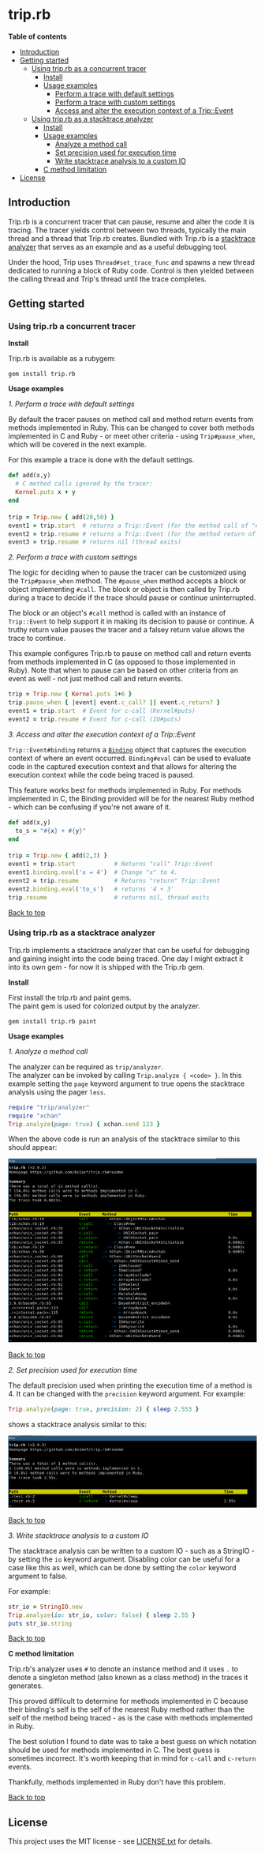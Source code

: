 # <a id='top'>trip.rb</a>

**Table of contents**

* [Introduction](#introduction)
* [Getting started](#examples) 
  * [Using trip.rb as a concurrent tracer](#as-a-concurrent-tracer)
      * [Install](#install-trip-1)
      * [Usage examples](#concurrent-tracer-usage)
          * [Perform a trace with default settings](#usage-1)
          * [Perform a trace with custom settings](#usage-2)
          * [Access and alter the execution context of a Trip::Event](#usage-3)
  * [Using trip.rb as a stacktrace analyzer](#as-a-stacktrace-analyzer)
      * [Install](#install-trip-2)
      * [Usage examples](#stacktrace-analyzer-usage)
          * [Analyze a method call](#stacktrace-analyzer-method)
          * [Set precision used for execution time](#stacktrace-analyzer-precision)
          * [Write stacktrace analysis to a custom IO](#stacktrace-custom-io)
      * [C method limitation](#c-note)
* [License](#license)

## <a id='introduction'>Introduction</a>

Trip.rb is a concurrent tracer that can pause, resume and alter the code 
it is tracing. The tracer yields control between two threads, typically 
the main thread and a thread that Trip.rb creates. Bundled with Trip.rb 
is a [stacktrace analyzer](#as-a-stacktrace-analyzer) that serves as an 
example and as a useful debugging tool. 

Under the hood, Trip uses `Thread#set_trace_func` and spawns a new thread
dedicated to running a block of Ruby code. Control is then yielded between 
the calling thread and Trip's thread until the trace completes.

## <a id='examples'>Getting started</a>

### <a id='as-a-concurrent-tracer'>Using trip.rb a concurrent tracer</a>

<a id=install-trip-1>**Install**</a>

Trip.rb is available as a rubygem:

    gem install trip.rb

<a id='concurrent-tracer-usage'>**Usage examples**</a>


*<a id='usage-1'>1. Perform a trace with default settings</a>*

By default the tracer pauses on method call and method return events from 
methods implemented in Ruby. This can be changed to cover both methods 
implemented in C and Ruby - or meet other criteria - using `Trip#pause_when`, 
which will be covered in the next example. 

For this example a trace is done with the default settings.

```ruby
def add(x,y)
  # C method calls ignored by the tracer:
  Kernel.puts x + y
end

trip = Trip.new { add(20,50) }
event1 = trip.start  # returns a Trip::Event (for the method call of "#add")
event2 = trip.resume # returns a Trip::Event (for the method return of "#add")
event3 = trip.resume # returns nil (thread exits)
```

*2. <a id='usage-2'>Perform a trace with custom settings</a>*

The logic for deciding when to pause the tracer can be customized using the 
`Trip#pause_when` method. The `#pause_when` method accepts a block or object
implementing `#call`. The block or object is then called by Trip.rb during a 
trace to decide if the trace should pause or continue uninterrupted.

The block or an object's `#call` method is called with an instance of `Trip::Event` 
to help support it in making its decision to pause or continue. A truthy return 
value pauses the tracer and a falsey return value allows the trace to continue.

This example configures Trip.rb to pause on method call and return events from 
methods implemented in C (as opposed to those implemented in Ruby). Note that 
when to pause can be based on other criteria from an event as well - not just
method call and return events.

```ruby
trip = Trip.new { Kernel.puts 1+6 }
trip.pause_when { |event| event.c_call? || event.c_return? }
event1 = trip.start  # Event for c-call (Kernel#puts)
event2 = trip.resume # Event for c-call (IO#puts)
```

*3. <a id='usage-3'>Access and alter the execution context of a Trip::Event</a>*

`Trip::Event#binding` returns a [`Binding`](https://rubydoc.info/stdlib/core/Binding) object 
that captures the execution context of where an event occurred. `Binding#eval` can be used
to evaluate code in the captured execution context and that allows for altering the execution
context while the code being traced is paused. 

This feature works best for methods implemented in Ruby. For methods implemented in C, the 
Binding provided will be for the nearest Ruby method - which can be confusing if you're not
aware of it.


```ruby
def add(x,y)
  to_s = "#{x} + #{y}"
end

trip = Trip.new { add(2,3) }
event1 = trip.start           # Returns "call" Trip::Event 
event1.binding.eval('x = 4')  # Change "x" to 4.
event2 = trip.resume          # Returns "return" Trip::Event
event2.binding.eval('to_s')   # returns '4 + 3'
trip.resume                   # returns nil, thread exits
```

[Back to top](#top)

### <a id='as-a-stacktrace-analyzer'>Using trip.rb as a stacktrace analyzer</a>

Trip.rb implements a stacktrace analyzer that can be useful for debugging and 
gaining insight into the code being traced. One day I might extract it into 
its own gem - for now it is shipped with the Trip.rb gem.

<a id=install-trip-2>**Install**</a>

First install the trip.rb and paint gems.  
The paint gem is used for colorized output by the analyzer. 

```
gem install trip.rb paint
```

<a id='stacktrace-analyzer-usage'>**Usage examples**</a>

*<a id='stacktrace-analyzer-method'> 1. Analyze a method call</a>*

The analyzer can be required as `trip/analyzer`.  
The analyzer can be invoked by calling `Trip.analyze { <code> }`. In
this example setting the `page` keyword argument to true opens the stacktrace 
analysis using the pager `less`.

```ruby
require "trip/analyzer"
require "xchan"
Trip.analyze(page: true) { xchan.send 123 }
```

When the above code is run an analysis of the stacktrace similar to this should appear:

![preview 1](https://github.com/0x1eef/trip.rb/raw/master/screenshots/screenshot_1.png)

[Back to top](#top)

<a id='stacktrace-analyzer-precision'>*2. Set precision used for execution time*</a>

The default precision used when printing the execution time of a method is 4. 
It can be changed with the `precision` keyword argument. For example:

```ruby
Trip.analyze(page: true, precision: 2) { sleep 2.553 }
```

shows a stacktrace analysis similar to this:

![preview 2](https://github.com/0x1eef/trip.rb/raw/master/screenshots/screenshot_2.png)

[Back to top](#top)

<a id='stacktrace-custom-io'>*3. Write stacktrace analysis to a custom IO*</a>

The stacktrace analysis can be written to a custom IO - such as a StringIO - by setting
the `io` keyword argument. Disabling color can be useful for a case like this 
as well, which can be done by setting the `color` keyword argument to false.

For example:

```ruby
str_io = StringIO.new
Trip.analyze(io: str_io, color: false) { sleep 2.55 }
puts str_io.string
```

[Back to top](#top)

<a id='c-note'>**C method limitation**</a> 

Trip.rb's analyzer uses `#` to denote an instance method and it uses `.` to 
denote a singleton method (also known as a class method) in the traces it 
generates.

This proved diffilcult to determine for methods implemented in C because 
their binding's self is the self of the nearest Ruby method rather than the 
self of the method being traced - as is the case with methods implemented 
in Ruby.

The best solution I found to date was to take a best guess on which notation 
should be used for methods implemented in C. The best guess is sometimes
incorrect. It's worth keeping that in mind for `c-call` and `c-return` events.

Thankfully, methods implemented in Ruby don't have this problem.

[Back to top](#top)

## <a id='license'>License</a>

This project uses the MIT license - see [LICENSE.txt](./LICENSE.txt) for details.
